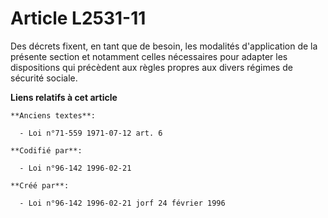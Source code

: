 # Article L2531-11

Des décrets fixent, en tant que de besoin, les modalités d'application de la présente section et notamment celles nécessaires
pour adapter les dispositions qui précèdent aux règles propres aux divers régimes de sécurité sociale.

**Liens relatifs à cet article**

	**Anciens textes**:

	  - Loi n°71-559 1971-07-12 art. 6

	**Codifié par**:

	  - Loi n°96-142 1996-02-21

	**Créé par**:

	  - Loi n°96-142 1996-02-21 jorf 24 février 1996
